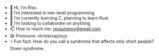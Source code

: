 - 👋 Hi, I’m Risc.
- 👀 I’m interested in low-level programming
- 🌱 I’m currently learning C, planning to learn Rust
- 💞️ I’m looking to collaborate on anything
- 📫 How to reach me: reyautopsy@gmail.com
- 😄 Pronouns: xir/xie/xay/xuy
- ⚡ Fun fact: How do you call a syndrome that affects only short people? Down syndrome.

<!---
ReySkumcnut/ReySkumcnut is a ✨ special ✨ repository because its `README.md` (this file) appears on your GitHub profile.
You can click the Preview link to take a look at your changes.
--->
